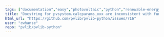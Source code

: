 ```yaml
---
tags: ["documentation","easy","photovoltaic","python","renewable-energy","renewables","solar-energy"]
title: "Docstring for pvsystem.calcparams_xxx are inconsistent with function code"
html_url: "https://github.com/pvlib/pvlib-python/issues/716"
user: "cwhanse"
repo: "pvlib/pvlib-python"
---
```


